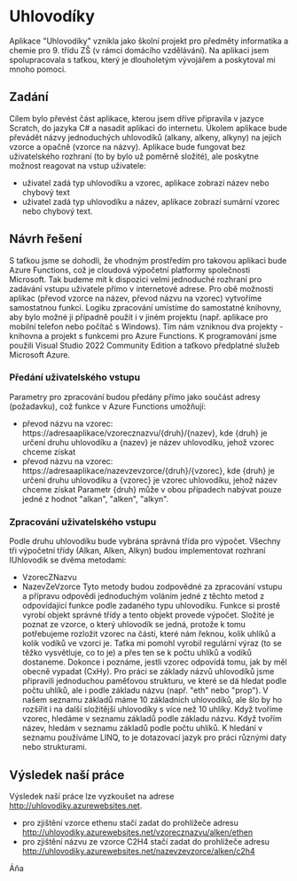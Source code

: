 # Uhlovodíky
Aplikace "Uhlovodíky" vznikla jako školní projekt pro předměty informatika a chemie pro 9. třídu ZŠ (v rámci domácího vzdělávání). Na aplikaci jsem spolupracovala s taťkou, který je dlouholetým vývojářem a poskytoval mi mnoho pomoci.

## Zadání
Cílem bylo převést část aplikace, kterou jsem dříve připravila v jazyce Scratch, do jazyka C# a nasadit aplikaci do internetu. Úkolem aplikace bude převádět názvy jednoduchých uhlovodíků (alkany, alkeny, alkyny) na jejich vzorce a opačně (vzorce na názvy). Aplikace bude fungovat bez uživatelského rozhraní (to by bylo už poměrně složité), ale poskytne možnost reagovat na vstup uživatele:
- uživatel zadá typ uhlovodíku a vzorec, aplikace zobrazí název nebo chybový text
- uživatel zadá typ uhlovodíku a název, aplikace zobrazí sumární vzorec nebo chybový text.

## Návrh řešení
S taťkou jsme se dohodli, že vhodným prostředím pro takovou aplikaci bude Azure Functions, což je cloudová výpočetní platformy společnosti Microsoft. Tak budeme mít k dispozici velmi jednoduché rozhraní pro zadávání vstupu uživatele přímo v internetové adrese.
Pro obě možnosti aplikac (převod vzorce na název, převod názvu na vzorec) vytvoříme samostatnou funkci. Logiku zpracování umístíme do samostatné knihovny, aby bylo možné ji případně použít i v jiném projektu (např. aplikace pro mobilní telefon nebo počítač s Windows). Tím nám vzniknou dva projekty - knihovna a projekt s funkcemi pro Azure Functions.
K programování jsme použili Visual Studio 2022 Community Edition a taťkovo předplatné služeb Microsoft Azure.

### Předání uživatelského vstupu
Parametry pro zpracování budou předány přímo jako součást adresy (požadavku), což funkce v Azure Functions umožňují:
- převod názvu na vzorec: https://adresaaplikace/vzorecznazvu/{druh}/{nazev}, kde {druh} je určení druhu uhlovodíku a {nazev} je název uhlovodíku, jehož vzorec chceme získat
- převod názvu na vzorec: https://adresaaplikace/nazevzevzorce/{druh}/{vzorec}, kde {druh} je určení druhu uhlovodíku a {vzorec} je vzorec uhlovodíku, jehož název chceme získat
Parametr {druh} může v obou případech nabývat pouze jedné z hodnot "alkan", "alken", "alkyn".

### Zpracování uživatelského vstupu
Podle druhu uhlovodíku bude vybrána správná třída pro výpočet. Všechny tři výpočetní třídy (Alkan, Alken, Alkyn) budou implementovat rozhraní IUhlovodik se dvěma metodami:
- VzorecZNazvu
- NazevZeVzorce
Tyto metody budou zodpovědné za zpracování vstupu a přípravu odpovědi jednoduchým voláním jedné z těchto metod z odpovídající funkce podle zadaného typu uhlovodíku. Funkce si prostě vyrobí objekt správné třídy a tento objekt provede výpočet. 
Složité je poznat ze vzorce, o který uhlovodík se jedná, protože k tomu potřebujeme rozložit vzorec na části, které nám řeknou, kolik uhlíků a kolik vodíků ve vzorci je. Taťka mi pomohl vyrobil regulární výraz (to se těžko vysvětluje, co to je) a přes ten se k počtu uhlíků a vodíků dostaneme. Dokonce i poznáme, jestli vzorec odpovídá tomu, jak by měl obecně vypadat (CxHy).
Pro práci se základy názvů uhlovodíků jsme připravili jednoduchou paměťovou strukturu, ve které se dá hledat podle počtu uhlíků, ale i podle základu názvu (např. "eth" nebo "prop"). V našem seznamu základů máme 10 základních uhlovodíků, ale šlo by ho rozšířit i na další složitější uhlovodíky s více než 10 uhlíky. Když tvoříme vzorec, hledáme v seznamu základů podle základu názvu. Když tvořím název, hledám v seznamu základů podle počtu uhlíků. K hledání v seznamu používáme LINQ, to je dotazovací jazyk pro práci různými daty nebo strukturami.

## Výsledek naší práce
Výsledek naší práce lze vyzkoušet na adrese http://uhlovodiky.azurewebsites.net.
- pro zjištění vzorce ethenu stačí zadat do prohlížeče adresu http://uhlovodiky.azurewebsites.net/vzorecznazvu/alken/ethen
- pro zjištění názvu ze vzorce C2H4 stačí zadat do prohlížeče adresu http://uhlovodiky.azurewebsites.net/nazevzevzorce/alken/c2h4

Áňa
